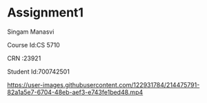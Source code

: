 # Assignment1

Singam Manasvi

Course Id:CS 5710

CRN :23921

Student Id:700742501






https://user-images.githubusercontent.com/122931784/214475791-82a1a5e7-6704-48eb-aef3-e743fe1bed48.mp4

